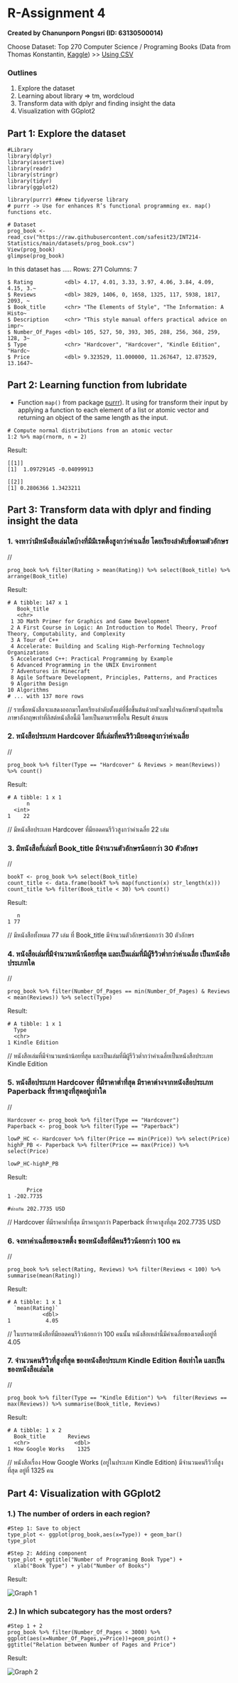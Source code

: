 # R-Assignment 4

**Created by Chanunporn Pongsri (ID: 63130500014)**

Choose Dataset:
Top 270 Computer Science / Programing Books (Data from Thomas Konstantin, [Kaggle](https://www.kaggle.com/thomaskonstantin/top-270-rated-computer-science-programing-books)) >> [Using CSV](https://raw.githubusercontent.com/safesit23/INT214-Statistics/main/datasets/prog_book.csv)


### Outlines
1. Explore the dataset
2. Learning about library => tm, wordcloud
3. Transform data with dplyr and finding insight the data
4. Visualization with GGplot2

## Part 1: Explore the dataset

```
#Library
library(dplyr)
library(assertive)
library(readr)
library(stringr)
library(tidyr)
library(ggplot2)

library(purrr) ##new tidyverse library
# purrr -> Use for enhances R’s functional programming ex. map() functions etc.

# Dataset
prog_book <- read_csv("https://raw.githubusercontent.com/safesit23/INT214-Statistics/main/datasets/prog_book.csv")
View(prog_book)
glimpse(prog_book)
```

In this dataset has .....
Rows: 271
Columns: 7
```
$ Rating          <dbl> 4.17, 4.01, 3.33, 3.97, 4.06, 3.84, 4.09, 4.15, 3.~
$ Reviews         <dbl> 3829, 1406, 0, 1658, 1325, 117, 5938, 1817, 2093, ~
$ Book_title      <chr> "The Elements of Style", "The Information: A Histo~
$ Description     <chr> "This style manual offers practical advice on impr~
$ Number_Of_Pages <dbl> 105, 527, 50, 393, 305, 288, 256, 368, 259, 128, 3~
$ Type            <chr> "Hardcover", "Hardcover", "Kindle Edition", "Hardc~
$ Price           <dbl> 9.323529, 11.000000, 11.267647, 12.873529, 13.1647~
```

## Part 2: Learning function from lubridate

- Function `map()` from package [purrr](https://purrr.tidyverse.org/reference/map.html)). 
It using for transform their input by applying a function to each element of a list or atomic vector and returning an object of the same length as the input.
```
# Compute normal distributions from an atomic vector
1:2 %>% map(rnorm, n = 2)
```
Result:
```
[[1]]
[1]  1.09729145 -0.04099913

[[2]]
[1] 0.2806366 1.3423211
```

## Part 3: Transform data with dplyr and finding insight the data
### 1. จงหาว่ามีหนังสือเล่มใดบ้างที่มีมีเรตติ้งสูงกว่าค่าเฉลี่ย โดยเรียงลำดับชื่อตามตัวอักษร 
//
```
prog_book %>% filter(Rating > mean(Rating)) %>% select(Book_title) %>% arrange(Book_title)
```
Result:
```
# A tibble: 147 x 1
   Book_title                                                                                           
   <chr>                                                                                                
 1 3D Math Primer for Graphics and Game Development                                                     
 2 A First Course in Logic: An Introduction to Model Theory, Proof Theory, Computability, and Complexity
 3 A Tour of C++                                                                                        
 4 Accelerate: Building and Scaling High-Performing Technology Organizations                            
 5 Accelerated C++: Practical Programming by Example                                                    
 6 Advanced Programming in the UNIX Environment                                                         
 7 Adventures in Minecraft                                                                              
 8 Agile Software Development, Principles, Patterns, and Practices                                      
 9 Algorithm Design                                                                                     
10 Algorithms                                                                                           
# ... with 137 more rows
```
// รายชื่อหนังสือจะแสดงออกมาโดยเรียงลำดับตั้งแต่ที่ชื่อขึ้นต้นด้วยตัวเลขไปจนอักษรตัวสุดท้ายในภาษาอังกฤษเท่าที่ลิสต์หนังสือนี้มี โดยเป็นตามรายชื่อใน Result ด้านบน

### 2. หนังสือประเภท Hardcover มีกี่เล่มที่คนรีวิวมียอดสูงกว่าค่าเฉลี่ย
//
```
prog_book %>% filter(Type == "Hardcover" & Reviews > mean(Reviews)) %>% count()
```
Result:
```
# A tibble: 1 x 1
      n
  <int>
1    22
```
// มีหนังสือประเภท Hardcover ที่มียอดคนรีวิวสูงกว่าค่าเฉลี่ย 22 เล่ม

### 3. มีหนังสือกี่เล่มที่ Book_title มีจำนวนตัวอักษรน้อยกว่า 30 ตัวอักษร
//
```
bookT <- prog_book %>% select(Book_title)
count_title <- data.frame(bookT %>% map(function(x) str_length(x)))
count_title %>% filter(Book_title < 30) %>% count()
```
Result:
```
   n
1 77
```
// มีหนังสือทั้งหมด 77 เล่ม ที่ Book_title มีจำนวนตัวอักษรน้อยกว่า 30 ตัวอักษร

### 4. หนังสือเล่มที่มีจำนวนหน้าน้อยที่สุด และเป็นเล่มที่มีผู้รีวิวต่ำกว่าค่าเฉลี่ย เป็นหนังสือประเภทใด
//
```
prog_book %>% filter(Number_Of_Pages == min(Number_Of_Pages) & Reviews < mean(Reviews)) %>% select(Type)

```
Result:
```
# A tibble: 1 x 1
  Type          
  <chr>         
1 Kindle Edition
```
// หนังสือเล่มที่มีจำนวนหน้าน้อยที่สุด และเป็นเล่มที่มีผู้รีวิวต่ำกว่าค่าเฉลี่ยเป็นหนังสือประเภท Kindle Edition

### 5. หนังสือประเภท Hardcover ที่มีราคาต่ำที่สุด มีราคาต่างจากหนังสือประเภท Paperback ที่ราคาสูงที่สุดอยู่เท่าใด
//
```
Hardcover <- prog_book %>% filter(Type == "Hardcover")
Paperback <- prog_book %>% filter(Type == "Paperback")

lowP_HC <- Hardcover %>% filter(Price == min(Price)) %>% select(Price)
highP_PB <- Paperback %>% filter(Price == max(Price)) %>% select(Price)

lowP_HC-highP_PB
```
Result:
```
      Price
1 -202.7735

#ต่างกัน 202.7735 USD
```
// Hardcover ที่มีราคาต่ำที่สุด มีราคาถูกกว่า Paperback ที่ราคาสูงที่สุด 202.7735 USD

### 6. จงหาค่าเฉลี่ยของเรตติ้ง ของหนังสือที่มีคนรีวิวน้อยกว่า 100 คน
//
```
prog_book %>% select(Rating, Reviews) %>% filter(Reviews < 100) %>% summarise(mean(Rating))
```
Result:
```
# A tibble: 1 x 1
  `mean(Rating)`
           <dbl>
1           4.05
```
// ในบรรดาหนังสือที่มียอดคนรีวิวน้อยกว่า 100 คนนั้น หนังสือเหล่านี้มีค่าเฉลี่ยของเรตติ้งอยู่ที่ 4.05

### 7. จำนวนคนรีวิวที่สูงที่สุด ของหนังสือประเภท Kindle Edition คือเท่าใด และเป็นของหนังสือเล่มใด
//
```
prog_book %>% filter(Type == "Kindle Edition") %>%  filter(Reviews == max(Reviews)) %>% summarise(Book_title, Reviews)
```
Result:
```
# A tibble: 1 x 2
  Book_title       Reviews
  <chr>              <dbl>
1 How Google Works    1325
```
// หนังสือเรื่อง How Google Works (อยู่ในประเภท Kindle Edition) มีจำนวนคนรีวิวที่สูงที่สุด อยู่ที่ 1325 คน


## Part 4: Visualization with GGplot2
### 1.) The number of orders in each region?
```
#Step 1: Save to object
type_plot <- ggplot(prog_book,aes(x=Type)) + geom_bar()
type_plot

#Step 2: Adding component
type_plot + ggtitle("Number of Programing Book Type") +
  xlab("Book Type") + ylab("Number of Books")
```
Result:

![Graph 1](NumBookTypePlot.png)

### 2.) In which subcategory has the most orders?
```
#Step 1 + 2
prog_book %>% filter(Number_Of_Pages < 3000) %>% ggplot(aes(x=Number_Of_Pages,y=Price))+geom_point() + ggtitle("Relation between Number of Pages and Price")
```
Result:

![Graph 2](PagesAndPriceRelation.png)
